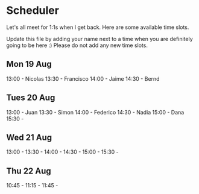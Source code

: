 # Scheduler

Let's all meet for 1:1s when I get back.
Here are some available time slots.

Update this file by adding your name next to a time when you are definitely going to be here :)
Please do not add any new time slots.

## Mon 19 Aug

13:00 - Nicolas
13:30 - Francisco
14:00 - Jaime
14:30 - Bernd

## Tues 20 Aug

13:00 - Juan
13:30 - Simon
14:00 - Federico
14:30 - Nadia
15:00 - Dana
15:30 - 

## Wed 21 Aug

13:00 - 
13:30 - 
14:00 - 
14:30 - 
15:00 - 
15:30 - 

## Thu 22 Aug

10:45 - 
11:15 - 
11:45 - 
